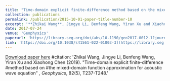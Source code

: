```yaml
---
title: "Time-domain explicit finite-difference method based on the mixed-domain function approximation for acoustic wave equation"
collection: publications
permalink: /publication/2015-10-01-paper-title-number-10
excerpt: '**Zhikai Wang**, Jingye Li, Benfeng Wang, Yiran Xu and Xiaohong Chen'
date: 2017-07-24
venue: 'Geophysics'
paperurl: 'https://library.seg.org/doi/abs/10.1190/geo2017-0012.1?journalCode=gpysa7'
link: 'https://doi.org/10.1038/s41561-022-01003-3](https://library.seg.org/doi/abs/10.1190/geo2017-0012.1?journalCode=gpysa7'
---
```

[Download paper here](https://library.seg.org/doi/abs/10.1190/geo2017-0012.1?journalCode=gpysa7)
#citation: 'Zhikai Wang, Jingye Li, Benfeng Wang, Yiran Xu and Xiaohong Chen (2019). &quot;Time-domain explicit finite-difference #method based on #the mixed-domain function approximation for acoustic wave equation&quot; <i>, Geophysics</i>, 82(5), T237-T248.'
